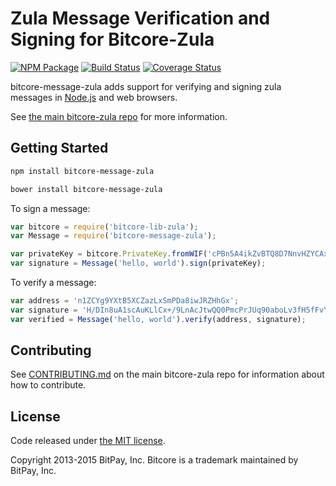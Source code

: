 # Zula Message Verification and Signing for Bitcore-Zula


[![NPM Package](https://img.shields.io/npm/v/bitcore-message-zula.svg?style=flat-square)](https://www.npmjs.org/package/bitcore-message-zula)
[![Build Status](https://img.shields.io/travis/zuladev/bitcore-message-zula.svg?branch=master&style=flat-square)](https://travis-ci.org/zuladev/bitcore-message-zula)
[![Coverage Status](https://img.shields.io/coveralls/bitpay/bitcore-message-zula.svg?style=flat-square)](https://coveralls.io/r/zuladev/bitcore-message-zula?branch=master)

bitcore-message-zula adds support for verifying and signing zula messages in [Node.js](http://nodejs.org/) and web browsers.

See [the main bitcore-zula repo](https://github.com/zuladev/bitcore-zula) for more information.

## Getting Started

```sh
npm install bitcore-message-zula
```

```sh
bower install bitcore-message-zula
```

To sign a message:

```javascript
var bitcore = require('bitcore-lib-zula');
var Message = require('bitcore-message-zula');

var privateKey = bitcore.PrivateKey.fromWIF('cPBn5A4ikZvBTQ8D7NnvHZYCAxzDZ5Z2TSGW2LkyPiLxqYaJPBW4');
var signature = Message('hello, world').sign(privateKey);
```

To verify a message:

```javascript
var address = 'n1ZCYg9YXtB5XCZazLxSmPDa8iwJRZHhGx';
var signature = 'H/DIn8uA1scAuKLlCx+/9LnAcJtwQQ0PmcPrJUq90aboLv3fH5fFvY+vmbfOSFEtGarznYli6ShPr9RXwY9UrIY=';
var verified = Message('hello, world').verify(address, signature);
```

## Contributing

See [CONTRIBUTING.md](https://github.com/zuladev/bitcore-zula/blob/master/CONTRIBUTING.md) on the main bitcore-zula repo for information about how to contribute.

## License

Code released under [the MIT license](https://github.com/bitpay/bitcore/blob/master/LICENSE).

Copyright 2013-2015 BitPay, Inc. Bitcore is a trademark maintained by BitPay, Inc.

